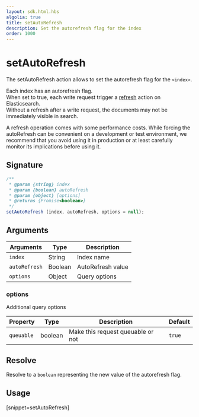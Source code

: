 ```yaml
---
layout: sdk.html.hbs
algolia: true
title: setAutoRefresh
description: Set the autorefresh flag for the index
order: 1000
---
```


# setAutoRefresh

The setAutoRefresh action allows to set the autorefresh flag for the `<index>`.

Each index has an autorefresh flag.  
When set to true, each write request trigger a [refresh](https://www.elastic.co/guide/en/elasticsearch/reference/current/docs-refresh.html) action on Elasticsearch.  
Without a refresh after a write request, the documents may not be immediately visible in search.

<div class="alert alert-info">
A refresh operation comes with some performance costs.  
While forcing the autoRefresh can be convenient on a development or test environment,  
we recommend that you avoid using it in production or at least carefully monitor its implications before using it.
</div>

## Signature

```javascript
/**
 * @param {string} index
 * @param {boolean} autoRefresh
 * @param {object} [options]
 * @returns {Promise<boolean>}
 */
setAutoRefresh (index, autoRefresh, options = null);
```

## Arguments

| Arguments     | Type    | Description                        |
| ------------- | ------- | ---------------------------------- |
| `index`       | String  | Index name                         |
| `autoRefresh` | Boolean | AutoRefresh value                   |
| `options`     | Object  | Query options |

### **options**

Additional query options

| Property   | Type    | Description                       | Default |
| ---------- | ------- | --------------------------------- | ------- |
| `queuable` | boolean | Make this request queuable or not | `true`  |

## Resolve

Resolve to a `boolean` representing the new value of the autorefresh flag.

## Usage

[snippet=setAutoRefresh]
